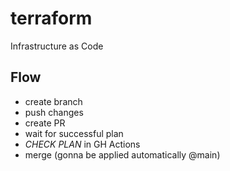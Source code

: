 # terraform
Infrastructure as Code

## Flow
- create branch
- push changes
- create PR
- wait for successful plan
- *CHECK PLAN* in GH Actions
- merge (gonna be applied automatically @main)
